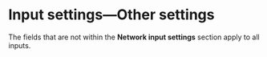 # Input settings—Other settings<a name="input-other-settings"></a>

The fields that are not within the **Network input settings** section apply to all inputs\. 